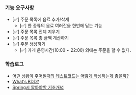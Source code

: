 ### 기능 요구사항
- [✅] 주문 목록에 음료 추가/삭제 
  - [✅] 한 종류의 음료 여러잔을 한번에 담는 기능
- [✅] 주문 목록 전체 지우기
- [✅] 주문 목록 총 금액 계산하기
- [✅] 주문 생성하기
  - [✅] 가게 운영시간(10:00 ~ 22:00) 외에는 주문을 할 수 없다.

### 학습로그
- [어떤 상황이 주어질때의 테스트코드는 어떻게 작성하는게 좋을까?](https://github.com/Suxxxxhyun/cafekiosk-tdd-study/blob/main/learning-log/learning-log-section2.md)
- [What's BDD?](https://github.com/Suxxxxhyun/cafekiosk-tdd-study/blob/main/learning-log/learning-log-section4.md)
- [Spring시 알아야할 기초개념](https://github.com/Suxxxxhyun/cafekiosk-tdd-study/blob/main/learning-log/learning-log-section5(1).md)
